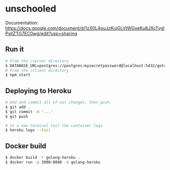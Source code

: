 # unschooled

Documentation: https://docs.google.com/document/d/1zX0L4puJzKujGLVtWGxeKu8JXcTygIPxIIZTG7EC0wg/edit?usp=sharing

## Run it

```bash
# From the /server directory
$ DATABASE_URL=postgres://postgres:mysecretpassword@localhost:5432/gotutorial?sslmode=disable go run main.go
# From the /client directory
$ npm start
```

## Deploying to Heroku

```bash
# Add and commit all of our changes, then push.
$ git add . 
$ git commit -m '...'
$ git push

# In a new terminal tail the container logs
$ heroku logs --tail
```
## Docker build

```bash
$ docker build -t golang-heroku .
$ docker run -p 3000:8080 -d golang-heroku
```

